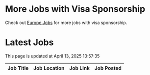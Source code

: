 # More Jobs with Visa Sponsorship

Check out [Europe Jobs](https://github.com/sureshparimi/europejobs#latest-jobs) for more jobs with visa sponsorship.

# Latest Jobs

This page is updated at April 13, 2025 13:57:35

| Job Title | Job Location | Job Link | Job Posted |
| --- | --- | --- | --- |
